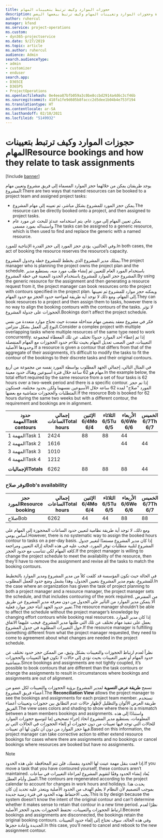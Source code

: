 ```yaml
---
title: حجوزات الموارد وكيف ترتبط بتعيينات المهام
description: يقدم هذا الموضوع معلومات حول كيفية إدارة الموارد المسماة وحجوزات الموارد وتعيينات المهام وكيف ترتبط ببعضها البعض.
author: ruhercul
manager: kfend
ms.service: project-operations
ms.custom:
- dyn365-projectservice
ms.date: 9/27/2019
ms.topic: article
ms.author: ruhercul
audience: Admin
search.audienceType:
- admin
- customizer
- enduser
search.app:
- D365CE
- D365PS
- ProjectOperations
ms.openlocfilehash: 0e4eea87bfb059a3c0be8ccbd2914a4d6c3cf46b
ms.sourcegitcommit: 418fa1fe9d605b8faccc2d5dee1b04b4e753f194
ms.translationtype: HT
ms.contentlocale: ar-SA
ms.lasthandoff: 02/10/2021
ms.locfileid: "5149932"
---
```

# <a name="resource-bookings-and-how-they-relate-to-task-assignments"></a><span data-ttu-id="8234f-103">حجوزات الموارد وكيف ترتبط بتعيينات المهام</span><span class="sxs-lookup"><span data-stu-id="8234f-103">Resource bookings and how they relate to task assignments</span></span>

[!include [banner](../includes/psa-now-project-operations.md)]

<span data-ttu-id="8234f-104">يوجد طريقتان يمكن من خلالهما حجز الموارد المسماة إلى فريق مشروع وتعيين مهام المشروع:</span><span class="sxs-lookup"><span data-stu-id="8234f-104">There are two ways that named resources can be booked to a project team and assigned project tasks:</span></span>

- <span data-ttu-id="8234f-105">يمكن حجز المورد للمشروع بشكل مباشر، ثم تعيينه إلى مهام المشروع.</span><span class="sxs-lookup"><span data-stu-id="8234f-105">The resource can be directly booked onto a project, and then assigned to project tasks.</span></span>
- <span data-ttu-id="8234f-106">يمكن تعيين المهام إلى مورد عام، يتم استخدامه عندئذٍ للبحث عن مورد عام واستبداله بمورد مسمى.</span><span class="sxs-lookup"><span data-stu-id="8234f-106">The tasks can be assigned to a generic resource, which is then used to find and replace the generic with a named resource.</span></span> 

<span data-ttu-id="8234f-107">وفي الحالتين، يؤدي حجز المورد إلى حجز القدرة الإنتاجية للمورد.</span><span class="sxs-lookup"><span data-stu-id="8234f-107">In both cases, the act of booking the resource reserves the resource’s capacity.</span></span>

<span data-ttu-id="8234f-108">يمتلك مدير المشروع الذي يخطط للمشروع خطة وجدول المشروع.</span><span class="sxs-lookup"><span data-stu-id="8234f-108">The project manager who is planning the project owns the project plan and the schedule.</span></span> <span data-ttu-id="8234f-109">باستخدام المورد العام للتعيين ثم إنشاء طلب مورد منه، يستطيع مدير المشروع حجز الموارد للمشروع باستخدام الحدود المعينة في خطة المشروع.</span><span class="sxs-lookup"><span data-stu-id="8234f-109">By using the generic resource for the assignment and then generating a resource request from it, the project manager can book resources onto the project with contours specified in the project plan.</span></span> <span data-ttu-id="8234f-110">ويمكنه حجز موارد للمشروع ثم تعيينها إلى المهام، ومع ذلك لا توجد أية طريقة لمواءمة حدود الحجز مع حدود المهام.</span><span class="sxs-lookup"><span data-stu-id="8234f-110">They can book resources to a project and then assign them to tasks, however there is no way to align the booking contours with the contours of the tasks.</span></span> <span data-ttu-id="8234f-111">لا تؤثر الحجوزات على جدولة المشروع.</span><span class="sxs-lookup"><span data-stu-id="8234f-111">Bookings don't affect the project schedule.</span></span>

<span data-ttu-id="8234f-112">فكر في مشروع معقد يتضمن مهام متداخلة متعددة حيث تحتاج موارد متعددة من نفس النوع إلى العمل بشكل متزامن.</span><span class="sxs-lookup"><span data-stu-id="8234f-112">Consider a complex project with multiple overlapping tasks where multiple resources of the same type need to work concurrently.</span></span> <span data-ttu-id="8234f-113">إذا تم إعطاء أحد الموارد حدودًا تختلف عن تلك المعطاة لمجموعة التعيينات، فمن الصعب تعديل المهام بحيث تتلاءم حدود الحجوزات مع المهام المنفصلة وحدودها الأصلية.</span><span class="sxs-lookup"><span data-stu-id="8234f-113">If a resource is given a contour that differs from that of the aggregate of their assignments, it’s difficult to modify the tasks to fit the contour of the bookings to their discrete tasks and their original contours.</span></span>

<span data-ttu-id="8234f-114">في المثال التالي، إجمالي الجهد المطلوب بواسطة المورد نفسه من مجموعة من أربع مهام هو 62 ساعة خلال فترة أسبوعين وهناك حدود معينة.</span><span class="sxs-lookup"><span data-stu-id="8234f-114">In the example below, the total effort required by the same resource from a set of four tasks is 62 hours over a two-week period and there is a specific contour.</span></span> <span data-ttu-id="8234f-115">إذا تم حجز المورد "صلاح‬" لمدة 62 ساعة خلال الأسبوعين نفسهما ولكن بحدود مختلفة، فستكون المتطلبات والحجوزات متماشية مع بعضها.</span><span class="sxs-lookup"><span data-stu-id="8234f-115">If the resource Bob is booked for 62 hours during the same two weeks but with a different contour, the requirement and bookings are in alignment.</span></span>

| <span data-ttu-id="8234f-116">**حدود المهمة**</span><span class="sxs-lookup"><span data-stu-id="8234f-116">**Task contours**</span></span>    | <span data-ttu-id="8234f-117">**إجمالي الساعات**</span><span class="sxs-lookup"><span data-stu-id="8234f-117">**Total hours**</span></span> | <span data-ttu-id="8234f-118">الإثنين 6/4</span><span class="sxs-lookup"><span data-stu-id="8234f-118">Mo 6/4</span></span> | <span data-ttu-id="8234f-119">الثلاثاء 6/5</span><span class="sxs-lookup"><span data-stu-id="8234f-119">Tu 6/5</span></span> | <span data-ttu-id="8234f-120">الأربعاء 6/6</span><span class="sxs-lookup"><span data-stu-id="8234f-120">We 6/6</span></span> | <span data-ttu-id="8234f-121">الخميس 6/7</span><span class="sxs-lookup"><span data-stu-id="8234f-121">Th 6/7</span></span> | <span data-ttu-id="8234f-122">الجمعة 6/8</span><span class="sxs-lookup"><span data-stu-id="8234f-122">Fr 6/8</span></span> | <span data-ttu-id="8234f-123">السبت 6/9</span><span class="sxs-lookup"><span data-stu-id="8234f-123">Sa 6/9</span></span> | <span data-ttu-id="8234f-124">الأحد 6/10</span><span class="sxs-lookup"><span data-stu-id="8234f-124">Su 6/10</span></span> | <span data-ttu-id="8234f-125">الإثنين 6/11</span><span class="sxs-lookup"><span data-stu-id="8234f-125">Mo 6/11</span></span> | <span data-ttu-id="8234f-126">الثلاثاء 6/12</span><span class="sxs-lookup"><span data-stu-id="8234f-126">Tu 6/12</span></span> | <span data-ttu-id="8234f-127">الأربعاء 6/13</span><span class="sxs-lookup"><span data-stu-id="8234f-127">We 6/13</span></span> | <span data-ttu-id="8234f-128">الخميس 6/14</span><span class="sxs-lookup"><span data-stu-id="8234f-128">Th 6/14</span></span> | <span data-ttu-id="8234f-129">الجمعة 6/15</span><span class="sxs-lookup"><span data-stu-id="8234f-129">Fr 6/15</span></span> |
|----------------------|-----------------|--------|--------|--------|--------|--------|--------|---------|---------|---------|---------|---------|---------|
| <span data-ttu-id="8234f-130">المهمة 1</span><span class="sxs-lookup"><span data-stu-id="8234f-130">Task 1</span></span>               | <span data-ttu-id="8234f-131">24</span><span class="sxs-lookup"><span data-stu-id="8234f-131">24</span></span>              | <span data-ttu-id="8234f-132">8</span><span class="sxs-lookup"><span data-stu-id="8234f-132">8</span></span>      | <span data-ttu-id="8234f-133">8</span><span class="sxs-lookup"><span data-stu-id="8234f-133">8</span></span>      | <span data-ttu-id="8234f-134">4</span><span class="sxs-lookup"><span data-stu-id="8234f-134">4</span></span>      |        |        |        |         |         |         | <span data-ttu-id="8234f-135">4</span><span class="sxs-lookup"><span data-stu-id="8234f-135">4</span></span>       |         |         |
| <span data-ttu-id="8234f-136">المهمة 2</span><span class="sxs-lookup"><span data-stu-id="8234f-136">Task 2</span></span>               | <span data-ttu-id="8234f-137">16</span><span class="sxs-lookup"><span data-stu-id="8234f-137">16</span></span>              |        |        | <span data-ttu-id="8234f-138">4</span><span class="sxs-lookup"><span data-stu-id="8234f-138">4</span></span>      | <span data-ttu-id="8234f-139">4</span><span class="sxs-lookup"><span data-stu-id="8234f-139">4</span></span>      |        |        |         | <span data-ttu-id="8234f-140">8</span><span class="sxs-lookup"><span data-stu-id="8234f-140">8</span></span>       |         |         |         |         |
| <span data-ttu-id="8234f-141">المهمة 3</span><span class="sxs-lookup"><span data-stu-id="8234f-141">Task 3</span></span>               | <span data-ttu-id="8234f-142">10</span><span class="sxs-lookup"><span data-stu-id="8234f-142">10</span></span>              |        |        |        |        | <span data-ttu-id="8234f-143">4</span><span class="sxs-lookup"><span data-stu-id="8234f-143">4</span></span>      |        |         |         | <span data-ttu-id="8234f-144">4</span><span class="sxs-lookup"><span data-stu-id="8234f-144">4</span></span>       |         | <span data-ttu-id="8234f-145">2</span><span class="sxs-lookup"><span data-stu-id="8234f-145">2</span></span>       |         |
| <span data-ttu-id="8234f-146">المهمة 4</span><span class="sxs-lookup"><span data-stu-id="8234f-146">Task 4</span></span>               | <span data-ttu-id="8234f-147">12</span><span class="sxs-lookup"><span data-stu-id="8234f-147">12</span></span>              |        |        |        |        |        |        |         |         |         | <span data-ttu-id="8234f-148">4</span><span class="sxs-lookup"><span data-stu-id="8234f-148">4</span></span>       |         | <span data-ttu-id="8234f-149">8</span><span class="sxs-lookup"><span data-stu-id="8234f-149">8</span></span>       |
|                      |                 |        |        |        |        |        |        |         |         |         |         |         |         |
| <span data-ttu-id="8234f-150">**الإجماليات**</span><span class="sxs-lookup"><span data-stu-id="8234f-150">**Totals**</span></span>           | <span data-ttu-id="8234f-151">62</span><span class="sxs-lookup"><span data-stu-id="8234f-151">62</span></span>              | <span data-ttu-id="8234f-152">8</span><span class="sxs-lookup"><span data-stu-id="8234f-152">8</span></span>      | <span data-ttu-id="8234f-153">8</span><span class="sxs-lookup"><span data-stu-id="8234f-153">8</span></span>      | <span data-ttu-id="8234f-154">8</span><span class="sxs-lookup"><span data-stu-id="8234f-154">8</span></span>      | <span data-ttu-id="8234f-155">4</span><span class="sxs-lookup"><span data-stu-id="8234f-155">4</span></span>      | <span data-ttu-id="8234f-156">4</span><span class="sxs-lookup"><span data-stu-id="8234f-156">4</span></span>      |        |         | <span data-ttu-id="8234f-157">8</span><span class="sxs-lookup"><span data-stu-id="8234f-157">8</span></span>       | <span data-ttu-id="8234f-158">4</span><span class="sxs-lookup"><span data-stu-id="8234f-158">4</span></span>       | <span data-ttu-id="8234f-159">8</span><span class="sxs-lookup"><span data-stu-id="8234f-159">8</span></span>       | <span data-ttu-id="8234f-160">2</span><span class="sxs-lookup"><span data-stu-id="8234f-160">2</span></span>       | <span data-ttu-id="8234f-161">8</span><span class="sxs-lookup"><span data-stu-id="8234f-161">8</span></span>       |
|                      |                 |        |        |        |        |        |        |         |         |         |         |

### <a name="bobs-availability"></a><span data-ttu-id="8234f-162">توفر صلاح‬</span><span class="sxs-lookup"><span data-stu-id="8234f-162">Bob's availability</span></span>
| <span data-ttu-id="8234f-163">**حجز المورد**</span><span class="sxs-lookup"><span data-stu-id="8234f-163">**Resource   booking**</span></span> | <span data-ttu-id="8234f-164">**إجمالي الساعات**</span><span class="sxs-lookup"><span data-stu-id="8234f-164">**Total hours**</span></span> | <span data-ttu-id="8234f-165">الإثنين 6/4</span><span class="sxs-lookup"><span data-stu-id="8234f-165">Mo 6/4</span></span> | <span data-ttu-id="8234f-166">الثلاثاء 6/5</span><span class="sxs-lookup"><span data-stu-id="8234f-166">Tu 6/5</span></span> | <span data-ttu-id="8234f-167">الأربعاء 6/6</span><span class="sxs-lookup"><span data-stu-id="8234f-167">We 6/6</span></span> | <span data-ttu-id="8234f-168">الخميس 6/7</span><span class="sxs-lookup"><span data-stu-id="8234f-168">Th 6/7</span></span> | <span data-ttu-id="8234f-169">الجمعة 6/8</span><span class="sxs-lookup"><span data-stu-id="8234f-169">Fr 6/8</span></span> | <span data-ttu-id="8234f-170">السبت 6/9</span><span class="sxs-lookup"><span data-stu-id="8234f-170">Sa 6/9</span></span> | <span data-ttu-id="8234f-171">الأحد 6/10</span><span class="sxs-lookup"><span data-stu-id="8234f-171">Su 6/10</span></span> | <span data-ttu-id="8234f-172">الإثنين 6/11</span><span class="sxs-lookup"><span data-stu-id="8234f-172">Mo 6/11</span></span> | <span data-ttu-id="8234f-173">الثلاثاء 6/12</span><span class="sxs-lookup"><span data-stu-id="8234f-173">Tu 6/12</span></span> | <span data-ttu-id="8234f-174">الأربعاء 6/13</span><span class="sxs-lookup"><span data-stu-id="8234f-174">We 6/13</span></span> | <span data-ttu-id="8234f-175">الخميس 6/14</span><span class="sxs-lookup"><span data-stu-id="8234f-175">Th 6/14</span></span> | <span data-ttu-id="8234f-176">الجمعة 6/15</span><span class="sxs-lookup"><span data-stu-id="8234f-176">Fr 6/15</span></span> |
|------------------------|-----------------|--------|--------|--------|--------|--------|--------|---------|---------|---------|---------|---------|---------|
| <span data-ttu-id="8234f-177">صلاح</span><span class="sxs-lookup"><span data-stu-id="8234f-177">Bob</span></span>                    | <span data-ttu-id="8234f-178">62</span><span class="sxs-lookup"><span data-stu-id="8234f-178">62</span></span>              | <span data-ttu-id="8234f-179">4</span><span class="sxs-lookup"><span data-stu-id="8234f-179">4</span></span>      | <span data-ttu-id="8234f-180">4</span><span class="sxs-lookup"><span data-stu-id="8234f-180">4</span></span>      | <span data-ttu-id="8234f-181">8</span><span class="sxs-lookup"><span data-stu-id="8234f-181">8</span></span>      | <span data-ttu-id="8234f-182">8</span><span class="sxs-lookup"><span data-stu-id="8234f-182">8</span></span>      | <span data-ttu-id="8234f-183">8</span><span class="sxs-lookup"><span data-stu-id="8234f-183">8</span></span>      |        |         | <span data-ttu-id="8234f-184">4</span><span class="sxs-lookup"><span data-stu-id="8234f-184">4</span></span>       | <span data-ttu-id="8234f-185">4</span><span class="sxs-lookup"><span data-stu-id="8234f-185">4</span></span>       | <span data-ttu-id="8234f-186">8</span><span class="sxs-lookup"><span data-stu-id="8234f-186">8</span></span>       | <span data-ttu-id="8234f-187">8</span><span class="sxs-lookup"><span data-stu-id="8234f-187">8</span></span>       | <span data-ttu-id="8234f-188">6</span><span class="sxs-lookup"><span data-stu-id="8234f-188">6</span></span>       |

<span data-ttu-id="8234f-189">ومع ذلك، لا توجد أية طريقة نظامية لتعيين حدود الساعات المحجوزة إلى المهام على أساس يومي.</span><span class="sxs-lookup"><span data-stu-id="8234f-189">However, there is no systematic way to assign the booked hours contour to tasks on a per-day basis.</span></span> <span data-ttu-id="8234f-190">إذا كان مدير المشروع مستعدًا لتغيير جدول المشروع لتلبية متطلبات توفر المورد، فيجب عليه في هذه الحالة إزالة التعيين ومراجعة كافة المهام لكي تتناسب مع حدود الحجز.</span><span class="sxs-lookup"><span data-stu-id="8234f-190">If the project manager is willing to change the project schedule to meet the availability of the resource, then they’ll have to remove the assignment and revise all the tasks to match the booking contours.</span></span>

<span data-ttu-id="8234f-191">في الحالة حيث تكون المؤسسة قد كلفت كلاً من مدير المشروع ومدير الموارد بالتخطيط للمشروع، يقوم مدير المشروع بتعيين الجدول، وهذا يشمل وضع حدود للعمل المطلوب.</span><span class="sxs-lookup"><span data-stu-id="8234f-191">In the case where an organization has given the task of project planning to both a project manager and a resource manager, the project manager sets the schedule, and that includes contouring of the work required.</span></span> <span data-ttu-id="8234f-192">من المفترض ألا يتمكن مدير الموارد من التأثير على الجدول من دون معرفة مدير المشروع عن طريق تغيير حدود الجهد أثناء حجز موارد فعلية.</span><span class="sxs-lookup"><span data-stu-id="8234f-192">The resource manager shouldn’t be able to affect the schedule without the project manager’s knowledge by changing effort contours while booking real resources.</span></span> <span data-ttu-id="8234f-193">إذا كان مدير الموارد يعمل على تنفيذ مهام تختلف عن تلك التي طلبها مدير المشروع، فيجب عليهما الاتفاق حول التغييرات المطلوبة في جدول المشروع.</span><span class="sxs-lookup"><span data-stu-id="8234f-193">If the resource manager is fulfilling something different from what the project manager requested, they need to come to agreement about what changes are needed in the project schedule.</span></span>

<span data-ttu-id="8234f-194">نظراً لعدم ارتباط الحجوزات والتعيينات بشكل وثيق، من الممكن حجز حدود تختلف عن حدود المهام أو تغيير التعيينات بحيث تؤدي إلى حالات لا تكون فيها التعيينات والحجوزات متماشية.</span><span class="sxs-lookup"><span data-stu-id="8234f-194">Since bookings and assignments are not tightly coupled, it’s possible to book contours that are different than the task contours or change the assignments to result in circumstances where bookings and assignments are out of alignment.</span></span>

<span data-ttu-id="8234f-195">تسمح **طريقة عرض التسوية** لمدير المشروع برؤية الحجوزات والتعيينات لكل عضو من أعضاء فريق المشروع.</span><span class="sxs-lookup"><span data-stu-id="8234f-195">The **Reconciliation View** allows the project manager to see the bookings and assignments for each project team member.</span></span> <span data-ttu-id="8234f-196">تستخدم طريقة العرض الألوان والتظليل لإظهار حالات عدم التطابق بين حجوزات وتعيينات أعضاء الفريق.</span><span class="sxs-lookup"><span data-stu-id="8234f-196">The view uses colors and shading to show where there is a mismatch between a team members bookings and assignments.</span></span> <span data-ttu-id="8234f-197">واستنادًا إلى هذه المعلومات، يستطيع مدير المشروع اتخاذ إجراء تصحيحي إما لتوسيع حجوزات الموارد للحالات التي توجد فيها تعيينات من دون حجوزات أو إلغاء الحجوزات في الحالات التي تم فيها حجز الموارد من دون أن تكون لها أي تعيينات.</span><span class="sxs-lookup"><span data-stu-id="8234f-197">Based on this information, the project manager can take corrective action to either extend resource bookings for cases where there are assignments and no bookings or cancel bookings where resources are booked but have no assignments.</span></span>

> [!NOTE]
> <span data-ttu-id="8234f-198">إذا قمت بنقل مهمة عينت لها الحدود بنفسك، فلن تتم المحافظة على هذه الحدود.</span><span class="sxs-lookup"><span data-stu-id="8234f-198">If you move a task that you have contoured yourself, these contours aren’t maintained.</span></span> <span data-ttu-id="8234f-199">يُعاد إنشاء الحدود وفقًا لتقويم المشروع لمراعاة التغييرات في ساعات العمل وأيام العطل.</span><span class="sxs-lookup"><span data-stu-id="8234f-199">The contours are regenerated according to the project calendar to account for changes in work hours and holidays.</span></span> <span data-ttu-id="8234f-200">يحدث هذا بموجب التصميم لأن النظام لا يعلم الهدف من الحدود الأصلية ويتعذر عليه تحديد إن كان يجب الاحتفاظ بهذه الحدود في فترة زمنية جديدة.</span><span class="sxs-lookup"><span data-stu-id="8234f-200">This is by design because the system doesn’t know the intent of the original contour and can’t determine whether it makes sense to retain that contour in a new time period.</span></span> <span data-ttu-id="8234f-201">نظرًا لعدم ارتباط الحجوزات والتعيينات، تحتفظ الحجوزات بحدود الحجز الأصلية.</span><span class="sxs-lookup"><span data-stu-id="8234f-201">Because bookings and assignments are disconnected, the bookings retain the original booking contours.</span></span> <span data-ttu-id="8234f-202">وفي هذه الحالة، سوف تحتاج إلى إلغاء حدود التعيينات الجديدة وإعادة حجزها.</span><span class="sxs-lookup"><span data-stu-id="8234f-202">In this case, you’ll need to cancel and rebook to the new assignment contour.</span></span>

